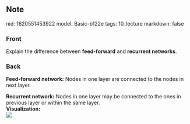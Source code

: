 ## Note
nid: 1620551453922
model: Basic-b122e
tags: 10_lecture
markdown: false

### Front
Explain the difference between <b>feed-forward</b> and <b>recurrent
networks</b>.

### Back
<b>Feed-forward network:</b> Nodes in one layer are connected to
the nodes in next layer.
<div>
  <b>Recurrent network:</b> Nodes in one layer may be connected to
  the ones in previous layer or within the same layer.
</div>
<div>
  <b>Visualization:</b>
</div>
<div><img src=
paste-d4358e0a8b99cde470a1ae8717d7cc9453c53a3d.jpg></div>
